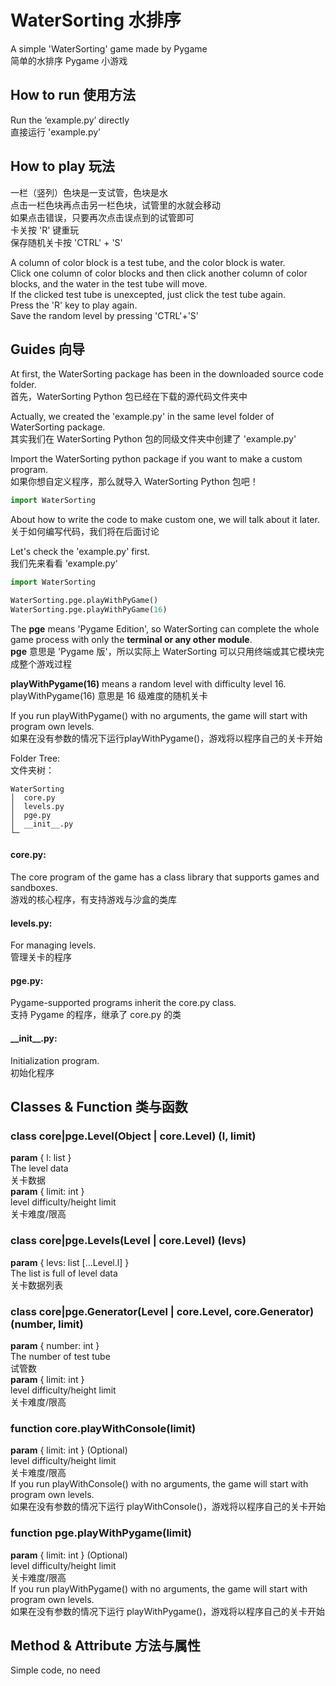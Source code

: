# WaterSorting 水排序
A simple 'WaterSorting' game made by Pygame<br />
简单的水排序 Pygame 小游戏<br />
## How to run 使用方法<br />
Run the ‘example.py’ directly<br />
直接运行 'example.py'<br />

## How to play 玩法
一栏（竖列）色块是一支试管，色块是水<br />
点击一栏色块再点击另一栏色块，试管里的水就会移动<br />
如果点击错误，只要再次点击误点到的试管即可<br />
卡关按 'R' 键重玩<br />
保存随机关卡按 'CTRL' + 'S'

A column of color block is a test tube, and the color block is water.<br />
Click one column of color blocks and then click another column of color blocks, and the water in the test tube will move.<br />
If the clicked test tube is unexcepted, just click the test tube again.<br />
Press the 'R' key to play again.<br />
Save the random level by pressing 'CTRL'+'S'

## Guides 向导

At first, the WaterSorting package has been in the downloaded source code folder.<br />
首先，WaterSorting Python 包已经在下载的源代码文件夹中

Actually, we created the 'example.py' in the same level folder of WaterSorting package.<br />
其实我们在 WaterSorting Python 包的同级文件夹中创建了 'example.py'

Import the WaterSorting python package if you want to make a custom program.<br />
如果你想自定义程序，那么就导入 WaterSorting Python 包吧！
```python
import WaterSorting
```
About how to write the code to make custom one,  we will talk about it later.<br />
关于如何编写代码，我们将在后面讨论

Let's check the 'example.py' first.<br />
我们先来看看 ’example.py‘
```python
import WaterSorting

WaterSorting.pge.playWithPyGame()
WaterSorting.pge.playWithPyGame(16)
```
The __pge__ means 'Pygame Edition',
so WaterSorting can complete the whole game process with only the __terminal or any other module__.<br />
__pge__ 意思是 'Pygame 版'，所以实际上 WaterSorting 可以只用终端或其它模块完成整个游戏过程

__playWithPygame(16)__ means a random level with difficulty level 16.<br />
playWithPygame(16) 意思是 16 级难度的随机关卡

If you run playWithPygame() with no arguments, the game will start with program own levels.<br />
如果在没有参数的情况下运行playWithPygame()，游戏将以程序自己的关卡开始

Folder Tree:<br />
文件夹树：
```
WaterSorting
│  core.py
│  levels.py
│  pge.py
│  __init__.py
└─
```
#### core.py:
The core program of the game has a class library that supports games and sandboxes.<br />
游戏的核心程序，有支持游戏与沙盒的类库
#### levels.py:
For managing levels.<br />
管理关卡的程序
#### pge.py:
Pygame-supported programs inherit the core.py class.<br />
支持 Pygame 的程序，继承了 core.py 的类
#### \_\_init__.py:
Initialization program.<br />
初始化程序
## Classes & Function 类与函数
### class core|pge.Level(Object | core.Level) (l, limit)
__param__ { l: list }<br />
The level data<br />
关卡数据<br />
__param__ { limit: int }<br />
level difficulty/height limit<br />
关卡难度/限高
### class core|pge.Levels(Level | core.Level) (levs)
__param__ { levs: list [...Level.l] }<br />
The list is full of level data<br />
关卡数据列表

### class core|pge.Generator(Level | core.Level, core.Generator) (number, limit)
__param__ { number: int }<br />
The number of test tube<br />
试管数<br />
__param__ { limit: int }<br />
level difficulty/height limit<br />
关卡难度/限高
### function core.playWithConsole(limit)
__param__ { limit: int } (Optional)<br />
level difficulty/height limit<br />
关卡难度/限高<br />
If you run playWithConsole() with no arguments, the game will start with program own levels.<br />
如果在没有参数的情况下运行 playWithConsole()，游戏将以程序自己的关卡开始
### function pge.playWithPygame(limit)
__param__ { limit: int } (Optional)<br />
level difficulty/height limit<br />
关卡难度/限高<br />
If you run playWithPygame() with no arguments, the game will start with program own levels.<br />
如果在没有参数的情况下运行 playWithPygame()，游戏将以程序自己的关卡开始<br />
## Method & Attribute 方法与属性
Simple code, no need